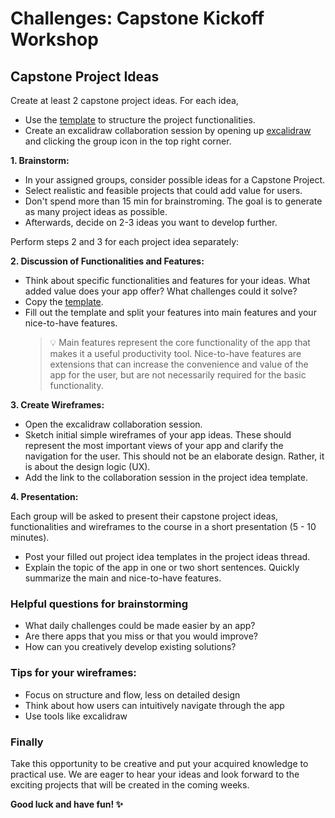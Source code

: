 # Challenges: Capstone Kickoff Workshop

## Capstone Project Ideas

Create at least 2 capstone project ideas. For each idea,

- Use the [template](./assets/capstone-idea-template.md) to structure the project functionalities.
- Create an excalidraw collaboration session by opening up [excalidraw](https://www.excalidraw.com) and clicking the group icon in the top right corner.

**1. Brainstorm:**

- In your assigned groups, consider possible ideas for a Capstone Project.
- Select realistic and feasible projects that could add value for users.
- Don't spend more than 15 min for brainstroming. The goal is to generate as many project ideas as possible.
- Afterwards, decide on 2-3 ideas you want to develop further.

Perform steps 2 and 3 for each project idea separately:

**2. Discussion of Functionalities and Features:**

- Think about specific functionalities and features for your ideas. What added value does your app offer? What challenges could it solve?
- Copy the [template](./assets/capstone-idea-template.md).
- Fill out the template and split your features into main features and your nice-to-have features.
  > 💡 Main features represent the core functionality of the app that makes it a useful productivity tool. Nice-to-have features are extensions that can increase the convenience and value of the app for the user, but are not necessarily required for the basic functionality.

**3. Create Wireframes:**

- Open the excalidraw collaboration session.
- Sketch initial simple wireframes of your app ideas. These should represent the most important views of your app and clarify the navigation for the user. This should not be an elaborate design. Rather, it is about the design logic (UX).
- Add the link to the collaboration session in the project idea template.

**4. Presentation:**

Each group will be asked to present their capstone project ideas, functionalities and wireframes to the course in a short presentation (5 - 10 minutes).

- Post your filled out project idea templates in the project ideas thread.
- Explain the topic of the app in one or two short sentences. Quickly summarize the main and nice-to-have features.

### Helpful questions for brainstorming

- What daily challenges could be made easier by an app?
- Are there apps that you miss or that you would improve?
- How can you creatively develop existing solutions?

### Tips for your wireframes:

- Focus on structure and flow, less on detailed design
- Think about how users can intuitively navigate through the app
- Use tools like excalidraw

### Finally

Take this opportunity to be creative and put your acquired knowledge to practical use. We are eager to hear your ideas and look forward to the exciting projects that will be created in the coming weeks.

**Good luck and have fun! ✨**
